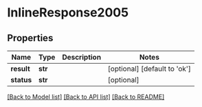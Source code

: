 # InlineResponse2005

## Properties
Name | Type | Description | Notes
------------ | ------------- | ------------- | -------------
**result** | **str** |  | [optional] [default to 'ok']
**status** | **str** |  | [optional] 

[[Back to Model list]](../README.md#documentation-for-models) [[Back to API list]](../README.md#documentation-for-api-endpoints) [[Back to README]](../README.md)

